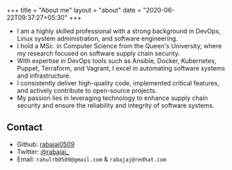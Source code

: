 +++
title = "About me"
layout = "about"
date = "2020-06-22T09:37:27+05:30"
+++

- I am a highly skilled professional with a strong background in DevOps, Linux system administration, and software engineering.
- I hold a MSc. in Computer Science from the Queen's University, where my research focused on software supply chain security.
- With expertise in DevOps tools such as Ansible, Docker, Kubernetes, Puppet, Terraform, and Vagrant, I excel in automating software systems and infrastructure.
- I consistently deliver high-quality code, implemented critical features, and actively contribute to open-source projects.
- My passion lies in leveraging technology to enhance supply chain security and ensure the reliability and integrity of software systems.

## Contact

- Github: [rabajaj0509](https://github.com/rabajaj0509/)
- Twitter: [@rabajaj\_](https://twitter.com/rabajaj_)
- Email: `rahulrb0509@gmail.com` & `rabajaj@redhat.com`
